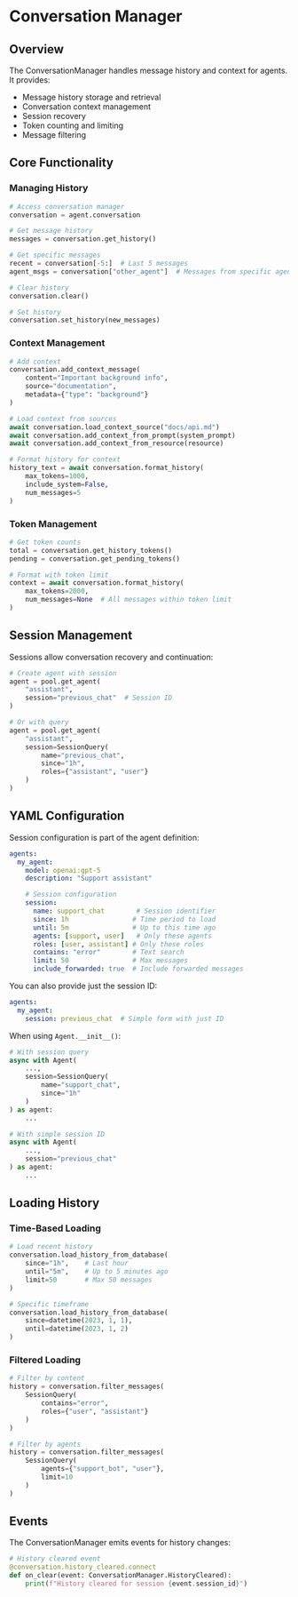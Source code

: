 # Conversation Manager

## Overview

The ConversationManager handles message history and context for agents. It provides:

- Message history storage and retrieval
- Conversation context management
- Session recovery
- Token counting and limiting
- Message filtering

## Core Functionality

### Managing History
```python
# Access conversation manager
conversation = agent.conversation

# Get message history
messages = conversation.get_history()

# Get specific messages
recent = conversation[-5:]  # Last 5 messages
agent_msgs = conversation["other_agent"]  # Messages from specific agent

# Clear history
conversation.clear()

# Set history
conversation.set_history(new_messages)
```

### Context Management
```python
# Add context
conversation.add_context_message(
    content="Important background info",
    source="documentation",
    metadata={"type": "background"}
)

# Load context from sources
await conversation.load_context_source("docs/api.md")
await conversation.add_context_from_prompt(system_prompt)
await conversation.add_context_from_resource(resource)

# Format history for context
history_text = await conversation.format_history(
    max_tokens=1000,
    include_system=False,
    num_messages=5
)
```

### Token Management
```python
# Get token counts
total = conversation.get_history_tokens()
pending = conversation.get_pending_tokens()

# Format with token limit
context = await conversation.format_history(
    max_tokens=2000,
    num_messages=None  # All messages within token limit
)
```

## Session Management

Sessions allow conversation recovery and continuation:

```python
# Create agent with session
agent = pool.get_agent(
    "assistant",
    session="previous_chat"  # Session ID
)

# Or with query
agent = pool.get_agent(
    "assistant",
    session=SessionQuery(
        name="previous_chat",
        since="1h",
        roles={"assistant", "user"}
    )
)
```

## YAML Configuration

Session configuration is part of the agent definition:

```yaml
agents:
  my_agent:
    model: openai:gpt-5
    description: "Support assistant"

    # Session configuration
    session:
      name: support_chat        # Session identifier
      since: 1h                # Time period to load
      until: 5m                # Up to this time ago
      agents: [support, user]   # Only these agents
      roles: [user, assistant] # Only these roles
      contains: "error"        # Text search
      limit: 50                # Max messages
      include_forwarded: true  # Include forwarded messages
```

You can also provide just the session ID:
```yaml
agents:
  my_agent:
    session: previous_chat  # Simple form with just ID
```

When using `Agent.__init__()`:
```python
# With session query
async with Agent(
    ...,
    session=SessionQuery(
        name="support_chat",
        since="1h"
    )
) as agent:
    ...

# With simple session ID
async with Agent(
    ...,
    session="previous_chat"
) as agent:
    ...
```

## Loading History

### Time-Based Loading
```python
# Load recent history
conversation.load_history_from_database(
    since="1h",    # Last hour
    until="5m",    # Up to 5 minutes ago
    limit=50       # Max 50 messages
)

# Specific timeframe
conversation.load_history_from_database(
    since=datetime(2023, 1, 1),
    until=datetime(2023, 1, 2)
)
```

### Filtered Loading
```python
# Filter by content
history = conversation.filter_messages(
    SessionQuery(
        contains="error",
        roles={"user", "assistant"}
    )
)

# Filter by agents
history = conversation.filter_messages(
    SessionQuery(
        agents={"support_bot", "user"},
        limit=10
    )
)
```

## Events

The ConversationManager emits events for history changes:

```python
# History cleared event
@conversation.history_cleared.connect
def on_clear(event: ConversationManager.HistoryCleared):
    print(f"History cleared for session {event.session_id}")
```
